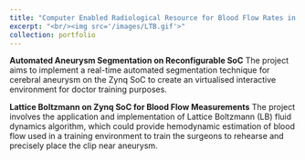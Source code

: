 ```yaml
---
title: "Computer Enabled Radiological Resource for Blood Flow Rates in Aneurysms Using Lattice-Boltzmann"
excerpt: "<br/><img src='/images/LTB.gif'>"
collection: portfolio
---
```


**Automated Aneurysm Segmentation on Reconfigurable SoC**
The project aims to implement a real-time automated segmentation technique for cerebral aneurysm on the Zynq SoC to create an virtualised interactive environment for doctor training purposes.

**Lattice Boltzmann on Zynq SoC for Blood Flow Measurements**
The project involves the application and implementation of Lattice Boltzmann (LB) fluid dynamics algorithm, which could provide hemodynamic estimation of blood flow used in a training environment to train the surgeons to rehearse and precisely place the clip near aneurysm.
